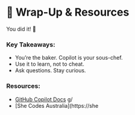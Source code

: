 # 🎉 Wrap-Up & Resources

You did it! 🧁

### Key Takeaways:
- You’re the baker. Copilot is your sous-chef.
- Use it to learn, not to cheat.
- Ask questions. Stay curious.

### Resources:
- [GitHub Copilot Docs](https://docs.github.com/en/copilot)
g/
- [She Codes Australia](https://she
